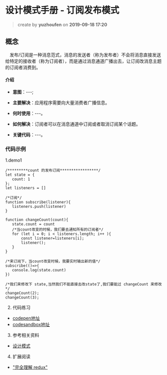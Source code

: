 设计模式手册 - 订阅发布模式
==
> create by **yuzhoufen** on **2019-09-18 17:20**
## 概念
&emsp;发布/订阅是一种消息范式，消息的发送者（称为发布者）不会将消息直接发送给特定的接收者（称为订阅者），而是通过消息通道广播出去，让订阅改消息主题的订阅者消费到。

#### 介绍
* **意图**：---;
* **主要解决**：应用程序需要向大量消费者广播信息。
* **何时使用**：---。
* **如何解决**：订阅者可以在消息通道中订阅或者取消订阅某个话题。

* **关键代码**：---。

### 代码示例 
 1.demo1  

 ```
/*********count 的发布订阅*****************/
let state = {
    count: 1
};
let listeners = []

/*订阅*/
function subscribe(listener){
    listeners.push(listener)
} 

function changeCount(count){
    state.count = count
    /*当count改变的时候，我们要去通知所有的订阅者*/
    for (let i = 0; i < listeners.length; i++ ){
        const listener=listeners[i];
        listener();
    }
}

/*来订阅下，当count改变时候，我要实时输出新的值*/
subscribe(()=>{
    console.log(state.count)
})

/*我们来修改下 state,当然我们不能直接去改state了,我们要能过 changeCount 来修改*/
changeCount(2);
changeCount(3);

 ```
 2. 代码练习
* [codepen地址](https://codepen.io/pen/)
* [codesandbox地址](https://codesandbox.io/s/vanilla)
3. 参考相关资料
* [设计模式](https://www.runoob.com/design-pattern/factory-pattern.html)
4. 扩展阅读
* ["完全理解 redux"](https://mp.weixin.qq.com/s/idWmfUbPVVqK7Yi0_9NC4A)